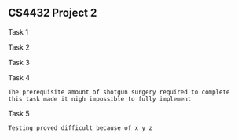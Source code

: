 CS4432 Project 2
-
Task 1

    

Task 2

    

Task 3

    

Task 4

    The prerequisite amount of shotgun surgery required to complete
    this task made it nigh impossible to fully implement

Task 5

    Testing proved difficult because of x y z